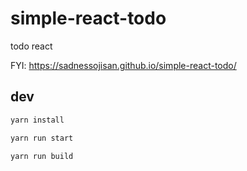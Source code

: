 # simple-react-todo

todo react

FYI: https://sadnessojisan.github.io/simple-react-todo/

## dev

```sh
yarn install

yarn run start

yarn run build
```
